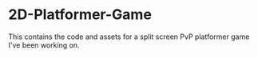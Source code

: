 # 2D-Platformer-Game
This contains the code and assets for a split screen PvP platformer game I've been working on.
